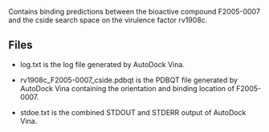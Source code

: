 Contains binding predictions between the bioactive compound F2005-0007 and the cside search space on the virulence factor rv1908c.

## Files

- log.txt is the log file generated by AutoDock Vina.

- rv1908c_F2005-0007_cside.pdbqt is the PDBQT file generated by AutoDock Vina containing the orientation and binding location of F2005-0007.

- stdoe.txt is the combined STDOUT and STDERR output of AutoDock Vina.

